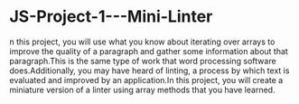 # JS-Project-1---Mini-Linter
n this project, you will use what you know about iterating over arrays to improve the quality of a paragraph and gather some information about that paragraph.This is the same type of work that word processing software does.Additionally, you may have heard of linting, a process by which text is evaluated and improved by an application.In this project, you will create a miniature version of a linter using array methods that you have learned.
